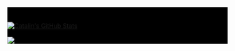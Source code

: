 
<div style="background-color:black;"> 



<div align="center">
	<br>
		
	
</div>

<br>
<div>
<a href="https://github.com/cloudbyteelias/cloudbyteelias">
  <img align="center" src="https://github-readme-stats.vercel.app/api?username=cloudbyteelias&show_icons=true&theme=radical" alt="Catalin's GitHub Stats" />
</a>
</div>
<div>

<br>
<a href="https://github.com/cloudbyteelias/cloudbyteelias">
  <img align="center" src="https://github-readme-stats.vercel.app/api/top-langs/?username=cloudbyteelias&hide=java,php,javascript,css,python,html&theme=radical" />
</a>

</div>


